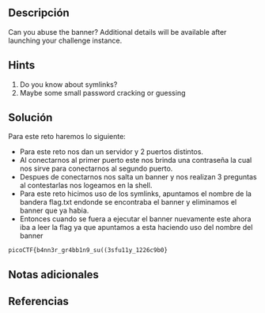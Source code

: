 ## **Descripción**
Can you abuse the banner?
Additional details will be available after launching your challenge instance.
## Hints
1. Do you know about symlinks?
2. Maybe some small password cracking or guessing
## **Solución** 
Para este reto haremos lo siguiente:
-  Para este reto nos dan un servidor y 2 puertos distintos.
-  Al conectarnos al primer puerto este nos brinda una contraseña la cual nos sirve
	para conectarnos al segundo puerto.
- Despues de conectarnos nos salta un banner y nos realizan 3 preguntas al contestarlas nos logeamos en la shell.
- Para este reto hicimos uso de los symlinks, apuntamos el nombre de la bandera flag.txt endonde se encontraba el banner y eliminamos el banner que ya habia.
- Entonces cuando se fuera a ejecutar el banner nuevamente este ahora iba a leer la flag ya que apuntamos a esta haciendo uso del nombre del banner

```
picoCTF{b4nn3r_gr4bb1n9_su((3sfu11y_1226c9b0}
```

## **Notas adicionales**

## **Referencias**
